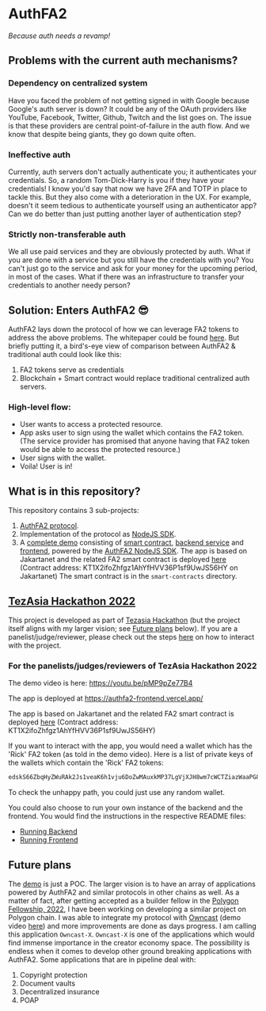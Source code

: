 # AuthFA2
_Because auth needs a revamp!_

## Problems with the current auth mechanisms?
### Dependency on centralized system
Have you faced the problem of not getting signed in with Google because Google's auth server is down? It could be any of the OAuth providers like YouTube, Facebook, Twitter, Github, Twitch and the list goes on. The issue is that these providers are central point-of-failure in the auth flow. And we know that despite being giants, they go down quite often.
### Ineffective auth
Currently, auth servers don't actually authenticate you; it authenticates your credentials. So, a random Tom-Dick-Harry is you if they have your credentials! I know you'd say that now we have 2FA and TOTP in place to tackle this. But they also come with a deterioration in the UX. For example, doesn't it seem tedious to authenticate yourself using an authenticator app? Can we do better than just putting another layer of authentication step?
### Strictly non-transferable auth
We all use paid services and they are obviously protected by auth. What if you are done with a service but you still have the credentials with you? You can't just go to the service and ask for your money for the upcoming period, in most of the cases. What if there was an infrastructure to transfer your credentials to another needy person?

## Solution: Enters AuthFA2 😎
AuthFA2 lays down the protocol of how we can leverage FA2 tokens to address the above problems. The whitepaper could be found [here][NFT-Auth WP]. But briefly putting it, a bird's-eye view of comparison between AuthFA2 & traditional auth could look like this:
1. FA2 tokens serve as credentials
2. Blockchain + Smart contract would replace traditional centralized auth servers.

### High-level flow:
- User wants to access a protected resource.
- App asks user to sign using the wallet which contains the FA2 token. (The service provider has promised that anyone having that FA2 token would be able to access the protected resource.)
- User signs with the wallet.
- Voila! User is in!

## What is in this repository?
This repository contains 3 sub-projects:
1. [AuthFA2 protocol][README AuthFA2].
2. Implementation of the protocol as [NodeJS SDK][AuthFA2 NodeJS SDK].
3. A [complete demo][Demo App] consisting of [smart contract][Demo FA2 Contract], [backend service][Demo Backend] and [frontend][Demo App], powered by the [AuthFA2 NodeJS SDK][AuthFA2 NodeJS SDK]. The app is based on Jakartanet and the related FA2 smart contract is deployed [here][Demo FA2 Contract] (Contract address: KT1X2ifoZhfgz1AhYfHVV36P1sf9UwJS56HY on Jakartanet)
The smart contract is in the `smart-contracts` directory.

## [TezAsia Hackathon 2022][Tezasia Hackathon]
This project is developed as part of [Tezasia Hackathon][Tezasia Hackathon] (but the project itself aligns with my larger vision; see [Future plans][Future plans] below). If you are a panelist/judge/reviewer, please check out the steps [here][README Frontend] on how to interact with the project.

### For the panelists/judges/reviewers of TezAsia Hackathon 2022
The demo video is here: https://youtu.be/pMP9pZe77B4

The app is deployed at https://authfa2-frontend.vercel.app/

The app is based on Jakartanet and the related FA2 smart contract is deployed [here][Demo FA2 Contract] (Contract address: KT1X2ifoZhfgz1AhYfHVV36P1sf9UwJS56HY)

If you want to interact with the app, you would need a wallet which has the 'Rick' FA2 token (as told in the demo video). Here is a list of private keys of the wallets which contain the 'Rick' FA2 tokens:
```sh
edskS66ZbqHyZWuRAk2Js1veaK6h1vju6DoZwMAuxkMP37LgVjXJH8wm7cWCTZiazWaaPG8rDXq4h9v2G8hJUtvx5V38vgiXVi
```
To check the unhappy path, you could just use any random wallet.

You could also choose to run your own instance of the backend and the frontend. You would find the instructions in the respective README files:
- [Running Backend][README Auth Server]
- [Running Frontend][README Frontend]

## Future plans
The [demo][Demo App] is just a POC. The larger vision is to have an array of applications powered by AuthFA2 and similar protocols in other chains as well. As a matter of fact, after getting accepted as a builder fellow in the [Polygon Fellowship, 2022][Polygon Fellowship 2022], I have been working on developing a similar project on Polygon chain. I was able to integrate my protocol with [Owncast][Owncast Repo] (demo video [here][Owncast-X demo]) and more improvements are done as days progress. I am calling this application `Owncast-X`.
`Owncast-X` is one of the applications which would find immense importance in the creator economy space. The possibility is endless when it comes to develop other ground breaking applications with AuthFA2. Some applications that are in pipeline deal with:
1. Copyright protection
2. Document vaults
3. Decentralized insurance
4. POAP

[Tezasia Hackathon]: <https://unstop.com/competition/tezasia-hackathon-tezos-india-357710>
[NFT-Auth WP]: <https://www.notion.so/ankitshubham/NFT-Auth-Protocol-4de9641932a24ec3a59665adc97b3ebb>
[Polygon Fellowship 2022]: <https://polygon.technology/polygon-fellowship/>
[Polygon Fellowship project]: <https://devfolio.co/projects/nft-auth-d07d>
[Owncast Repo]: <https://github.com/owncast/owncast>
[Owncast-X Demo]: <https://www.youtube.com/watch?v=7Sy4ijl2Nc8>
[AuthFA2 NodeJS SDK]: <https://www.npmjs.com/package/authfa2>
[README AuthFA2]: <../main/authfa2-js/README.md>
[README Frontend]: <../main/frontend/README.md>
[README Auth Server]: <../main/auth-server/README.md>
[Future plans]: <../main/README.md#future-plans>
[Demo Video]: <https://youtu.be/pMP9pZe77B4>
[Demo App]: <https://authfa2-frontend.vercel.app/>
[Demo Backend]: <https://authfa2-backend.herokuapp.com/>
[Demo FA2 Contract]: <https://better-call.dev/jakartanet/KT1X2ifoZhfgz1AhYfHVV36P1sf9UwJS56HY/operations>
